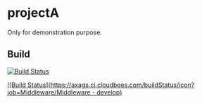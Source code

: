 # projectA

Only for demonstration purpose.

## Build

[![Build Status](https://aheritier.ci.cloudbees.com/buildStatus/icon?job=projectA)](https://aheritier.ci.cloudbees.com/job/projectA)

[![Build Status](https://axags.ci.cloudbees.com/buildStatus/icon?job=Middleware/Middleware - develop)](https://axags.ci.cloudbees.com/job/Middleware/job/Middleware%20-%20develop/)
